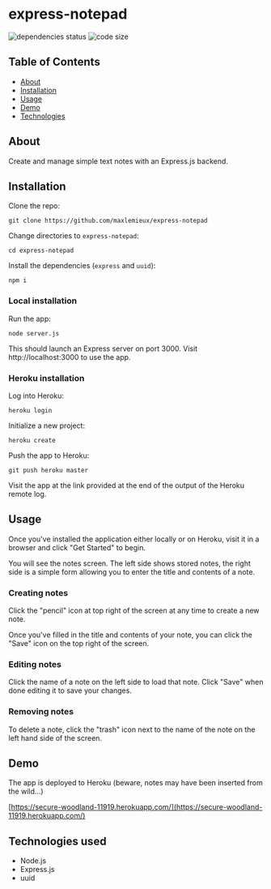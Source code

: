 # express-notepad
![dependencies status](https://img.shields.io/david/maxlemieux/express-notepad?style=for-the-badge)
![code size](https://img.shields.io/github/languages/code-size/maxlemieux/express-notepad?style=for-the-badge)

## Table of Contents
* [About](#about)
* [Installation](#installation)
* [Usage](#usage)
* [Demo](#demo)
* [Technologies](#technologies)

## About
Create and manage simple text notes with an Express.js backend.

## Installation

Clone the repo:

`git clone https://github.com/maxlemieux/express-notepad`

Change directories to `express-notepad`:

`cd express-notepad`

Install the dependencies (`express` and `uuid`):

`npm i`

### Local installation

Run the app:

`node server.js`

This should launch an Express server on port 3000. Visit http://localhost:3000 to use the app.

### Heroku installation
Log into Heroku:

`heroku login`

Initialize a new project:

`heroku create`

Push the app to Heroku:

`git push heroku master`

Visit the app at the link provided at the end of the output of the Heroku remote log.

## Usage

Once you've installed the application either locally or on Heroku, visit it in a browser and click "Get Started" to begin.

You will see the notes screen. The left side shows stored notes, the right side is a simple form allowing you to enter the title and contents of a note. 

### Creating notes
Click the "pencil" icon at top right of the screen at any time to create a new note.

Once you've filled in the title and contents of your note, you can click the "Save" icon on the top right of the screen.

### Editing notes
Click the name of a note on the left side to load that note. Click "Save" when done editing it to save your changes.

### Removing notes
To delete a note, click the "trash" icon next to the name of the note on the left hand side of the screen.

## Demo
The app is deployed to Heroku (beware, notes may have been inserted from the wild...)

[https://secure-woodland-11919.herokuapp.com/](https://secure-woodland-11919.herokuapp.com/)

## Technologies used
* Node.js
* Express.js
* uuid